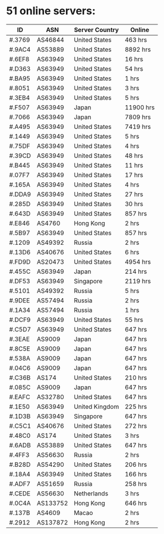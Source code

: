# 51 online servers:

| ID | ASN | Server Country | Online |
| ------ | ------ | ------ | ------ |
| #.3769 | AS46844 | United States | 463 hrs |
| #.9AC4 | AS53889 | United States | 8892 hrs |
| #.6EF8 | AS63949 | United States | 16 hrs |
| #.D363 | AS63949 | United States | 54 hrs |
| #.BA95 | AS63949 | United States | 1 hrs |
| #.8051 | AS63949 | United States | 3 hrs |
| #.3EB4 | AS63949 | United States | 5 hrs |
| #.F507 | AS63949 | Japan | 11900 hrs |
| #.7066 | AS63949 | Japan | 7809 hrs |
| #.A495 | AS63949 | United States | 7419 hrs |
| #.1449 | AS63949 | United States | 5 hrs |
| #.75DF | AS63949 | United States | 4 hrs |
| #.39CD | AS63949 | United States | 48 hrs |
| #.B445 | AS63949 | United States | 11 hrs |
| #.07F7 | AS63949 | United States | 17 hrs |
| #.165A | AS63949 | United States | 4 hrs |
| #.DDA9 | AS63949 | United States | 27 hrs |
| #.285D | AS63949 | United States | 30 hrs |
| #.643D | AS63949 | United States | 857 hrs |
| #.E846 | AS4760 | Hong Kong | 2 hrs |
| #.5B97 | AS63949 | United States | 857 hrs |
| #.1209 | AS49392 | Russia | 2 hrs |
| #.13D6 | AS40676 | United States | 6 hrs |
| #.FD9D | AS20473 | United States | 4954 hrs |
| #.455C | AS63949 | Japan | 214 hrs |
| #.DF53 | AS63949 | Singapore | 2119 hrs |
| #.5101 | AS49392 | Russia | 5 hrs |
| #.9DEE | AS57494 | Russia | 2 hrs |
| #.1A34 | AS57494 | Russia | 1 hrs |
| #.DCF9 | AS63949 | United States | 55 hrs |
| #.C5D7 | AS63949 | United States | 647 hrs |
| #.3EAE | AS9009 | Japan | 647 hrs |
| #.8C5E | AS9009 | Japan | 647 hrs |
| #.538A | AS9009 | Japan | 647 hrs |
| #.04C6 | AS9009 | Japan | 647 hrs |
| #.C36B | AS174 | United States | 210 hrs |
| #.085C | AS9009 | Japan | 647 hrs |
| #.EAFC | AS32780 | United States | 647 hrs |
| #.1E50 | AS63949 | United Kingdom | 225 hrs |
| #.1D3B | AS63949 | Singapore | 647 hrs |
| #.C5C1 | AS40676 | United States | 272 hrs |
| #.48C0 | AS174 | United States | 3 hrs |
| #.6ADB | AS53889 | United States | 647 hrs |
| #.4FF3 | AS56630 | Russia | 2 hrs |
| #.B28D | AS54290 | United States | 206 hrs |
| #.18A4 | AS63949 | United States | 166 hrs |
| #.ADF7 | AS51659 | Russia | 258 hrs |
| #.CEDE | AS56630 | Netherlands | 3 hrs |
| #.0C4A | AS133752 | Hong Kong | 646 hrs |
| #.137B | AS4609 | Macao | 2 hrs |
| #.2912 | AS137872 | Hong Kong | 2 hrs |

